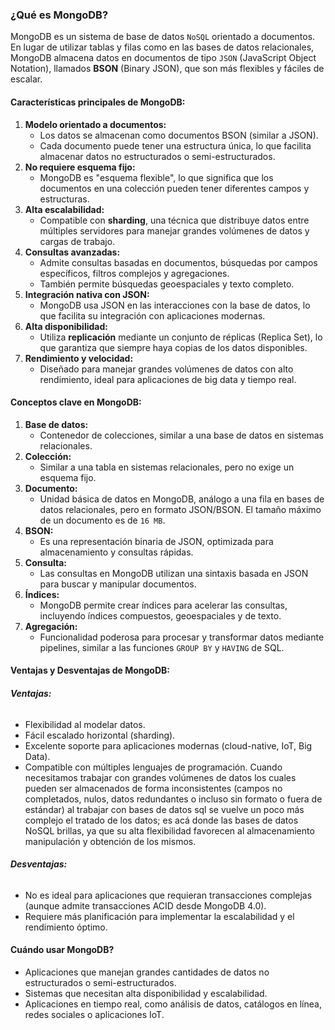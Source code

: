 ### **¿Qué es MongoDB?**
MongoDB es un sistema de base de datos `NoSQL` orientado a documentos. En lugar de utilizar tablas y filas como en las bases de datos relacionales, MongoDB almacena datos en documentos de tipo `JSON` (JavaScript Object Notation), llamados **BSON** (Binary JSON), que son más flexibles y fáciles de escalar.

#### Características principales de MongoDB:
1. **Modelo orientado a documentos:**
    - Los datos se almacenan como documentos BSON (similar a JSON).
    - Cada documento puede tener una estructura única, lo que facilita almacenar datos no estructurados o semi-estructurados.
2. **No requiere esquema fijo:**
    - MongoDB es "esquema flexible", lo que significa que los documentos en una colección pueden tener diferentes campos y estructuras.
3. **Alta escalabilidad:**
    - Compatible con **sharding**, una técnica que distribuye datos entre múltiples servidores para manejar grandes volúmenes de datos y cargas de trabajo.
4. **Consultas avanzadas:**
    - Admite consultas basadas en documentos, búsquedas por campos específicos, filtros complejos y agregaciones.
    - También permite búsquedas geoespaciales y texto completo.
5. **Integración nativa con JSON:**
    - MongoDB usa JSON en las interacciones con la base de datos, lo que facilita su integración con aplicaciones modernas.
6. **Alta disponibilidad:**
    - Utiliza **replicación** mediante un conjunto de réplicas (Replica Set), lo que garantiza que siempre haya copias de los datos disponibles.
7. **Rendimiento y velocidad:**
    - Diseñado para manejar grandes volúmenes de datos con alto rendimiento, ideal para aplicaciones de big data y tiempo real.

#### Conceptos clave en MongoDB:
1. **Base de datos:**
    - Contenedor de colecciones, similar a una base de datos en sistemas relacionales.
2. **Colección:**
    - Similar a una tabla en sistemas relacionales, pero no exige un esquema fijo.
3. **Documento:**
    - Unidad básica de datos en MongoDB, análogo a una fila en bases de datos relacionales, pero en formato JSON/BSON. El tamaño máximo de un documento es de `16 MB`.
4. **BSON:**
    - Es una representación binaria de JSON, optimizada para almacenamiento y consultas rápidas.
5. **Consulta:**
    - Las consultas en MongoDB utilizan una sintaxis basada en JSON para buscar y manipular documentos.
6. **Índices:**
    - MongoDB permite crear índices para acelerar las consultas, incluyendo índices compuestos, geoespaciales y de texto.
7. **Agregación:**
    - Funcionalidad poderosa para procesar y transformar datos mediante pipelines, similar a las funciones `GROUP BY` y `HAVING` de SQL.

#### Ventajas y Desventajas de MongoDB:
###### **Ventajas:**
- Flexibilidad al modelar datos.
- Fácil escalado horizontal (sharding).
- Excelente soporte para aplicaciones modernas (cloud-native, IoT, Big Data).
- Compatible con múltiples lenguajes de programación.
Cuando necesitamos trabajar con grandes volúmenes de datos los cuales pueden ser almacenados de forma inconsistentes (campos no completados, nulos, datos redundantes o incluso sin formato o fuera de estándar) al trabajar con bases de datos sql se vuelve un poco más complejo el tratado de los datos; es acá donde las bases de datos NoSQL brillas, ya que su alta flexibilidad favorecen al almacenamiento manipulación y obtención de los mismos. 
###### **Desventajas:**
- No es ideal para aplicaciones que requieran transacciones complejas (aunque admite transacciones ACID desde MongoDB 4.0).
- Requiere más planificación para implementar la escalabilidad y el rendimiento óptimo.

#### Cuándo usar MongoDB?
- Aplicaciones que manejan grandes cantidades de datos no estructurados o semi-estructurados.
- Sistemas que necesitan alta disponibilidad y escalabilidad.
- Aplicaciones en tiempo real, como análisis de datos, catálogos en línea, redes sociales o aplicaciones IoT.